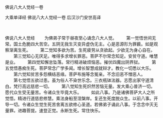 佛说八大人觉经一卷


大乘单译经
佛说八大人觉经一卷
后汉沙门安世高译


　　

佛说八大人觉经
　　为佛弟子常于昼夜至心诵念八大人觉。
　　第一觉悟世间无常。国土危脆四大苦空。五阴无我生灭变异虚伪无主。心是恶源形为罪薮。如是观察渐离生死。
　　第二觉知多欲为苦。生死疲劳从贪欲起。少欲无为身心自在。
　　第三觉知心无厌足。唯得多求增长罪恶。菩萨不尔常念知足。安贫守道。唯慧是业。
　　第四觉知懈怠坠落。常行精进破烦恼恶。摧伏四魔出阴界狱。
　　第五觉悟愚痴生死。菩萨常念广学多闻。增长智慧成就辩才。教化一切悉以大乐。
　　第六觉知贫苦多怨横结恶缘。菩萨布施等念冤亲。不念旧恶不憎恶人。
　　第七觉悟五欲过患。虽为俗人不染世乐念。三衣瓶钵法器。志愿出家守道清白。梵行高远慈悲一切。
　　第八觉知生死炽然苦恼无量。发大乘心普济一切。愿代众生受无量苦。令诸众生毕竟大乐。
　　如此八事。乃是诸佛菩萨大人之所觉悟。精进行道慈悲修慧。乘法身船至涅槃岸。复还生死度脱众生。以前八事。开导一切。令诸众生觉生死苦舍离五欲修心圣道。若佛弟子诵此八事。于念念中灭无量罪。进趣菩提。速登正觉。永断生死。常住快乐。

 
